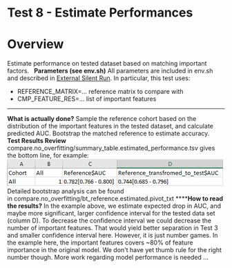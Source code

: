 # Test 8 - Estimate Performances

# **Overview**
Estimate performance on tested dataset based on matching important factors.
 
**Parameters (see env.sh)**
All parameters are included in env.sh and described in [External Silent Run](../External%20Silent%20Run).
In particular, this test uses:

- REFERENCE_MATRIX=... reference matrix to compare with
- CMP_FEATURE_RES=... list of important features
****
**What is actually done?**
Sample the reference cohort based on the distribution of the important features in the tested dataset, and calculate predicted AUC. Bootstrap the matched reference to estimate accuracy.
 
**Test Results Review**
compare.no_overfitting/summary_table.estimated_performance.tsv gives the bottom line, for example:
<img src="/attachments/13926552/13926554.png"/>
Detailed bootstrap analysis can be found in compare.no_overfitting/bt_reference.estimated.pivot_txt
******How to read the results?**
In the example above, we estimate expected drop in AUC, and maybe more significant, larger confidence interval for the tested data set (column D). To decrease the confidence interval we could decrease the number of important features. That would yield better separation in Test 3 and smaller confidence interval here. However, it is just number games. In the example here, the important features covers ~80% of feature importance in the original model. We don't have yet thumb rule for the right number though.
More work regarding model performance is needed ...
 
